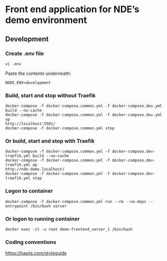 Front end application for NDE’s demo environment
==============================

## Development

### Create .env file

    vi .env

Paste the contents underneath:

    NODE_ENV=development

### Build, start and stop without Traefik

    docker-compose -f docker-compose.common.yml -f docker-compose.dev.yml build --no-cache
    docker-compose -f docker-compose.common.yml -f docker-compose.dev.yml up
    http://localhost:5501/
    docker-compose -f docker-compose.common.yml stop

### Or build, start and stop with Traefik

    docker-compose -f docker-compose.common.yml -f docker-compose.dev-traefik.yml build --no-cache
    docker-compose -f docker-compose.common.yml -f docker-compose.dev-traefik.yml up
    http://nde-demo.localhost/
    docker-compose -f docker-compose.common.yml -f docker-compose.dev-traefik.yml stop

### Logon to container

    docker-compose -f docker-compose.common.yml run --rm --no-deps --entrypoint /bin/bash server

### Or logon to running container

    docker exec -it -u root demo-frontend_server_1 /bin/bash

### Coding conventions
https://hapijs.com/styleguide
